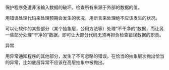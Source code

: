保护程序免遭非法输入数据的破坏。检查所有来源于外部的数据的值。

用错误处理代码来处理预期会发生的状况，用断言来处理绝不应该发生的状况。

可以让软件的某些部分（某个抽象层，公用方法等）处理“不干净的”数据，而让另一些部分处理“干净的”数据，即可让大部分代码无须再担负检查错误数据的职责。

异常

用异常通知程序的其他部分，发生了不可忽略的错误。在恰当的抽象层次抛出恰当的异常，比如底层异常不应该在高层抽象中被抛出。